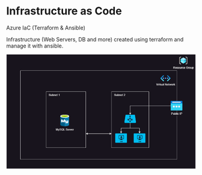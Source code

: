 # Infrastructure as Code
Azure IaC (Terraform &amp; Ansible)

Infrastructure (Web Servers, DB and more) created using terraform and manage it with ansible.

![Infrastructure](img/infra.png)
